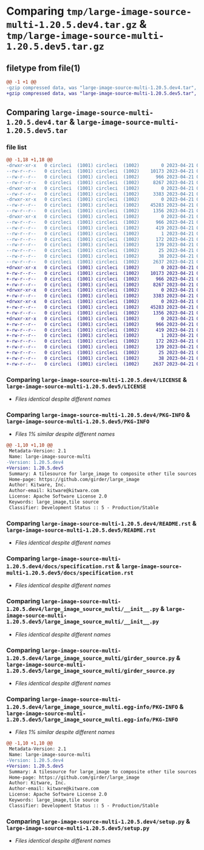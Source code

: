 # Comparing `tmp/large-image-source-multi-1.20.5.dev4.tar.gz` & `tmp/large-image-source-multi-1.20.5.dev5.tar.gz`

## filetype from file(1)

```diff
@@ -1 +1 @@
-gzip compressed data, was "large-image-source-multi-1.20.5.dev4.tar", last modified: Fri Apr 21 00:30:15 2023, max compression
+gzip compressed data, was "large-image-source-multi-1.20.5.dev5.tar", last modified: Fri Apr 21 00:32:12 2023, max compression
```

## Comparing `large-image-source-multi-1.20.5.dev4.tar` & `large-image-source-multi-1.20.5.dev5.tar`

### file list

```diff
@@ -1,18 +1,18 @@
-drwxr-xr-x   0 circleci  (1001) circleci  (1002)        0 2023-04-21 00:30:15.058972 large-image-source-multi-1.20.5.dev4/
--rw-r--r--   0 circleci  (1001) circleci  (1002)    10173 2023-04-21 00:30:14.000000 large-image-source-multi-1.20.5.dev4/LICENSE
--rw-r--r--   0 circleci  (1001) circleci  (1002)      966 2023-04-21 00:30:15.058972 large-image-source-multi-1.20.5.dev4/PKG-INFO
--rw-r--r--   0 circleci  (1001) circleci  (1002)     8267 2023-04-21 00:30:14.000000 large-image-source-multi-1.20.5.dev4/README.rst
-drwxr-xr-x   0 circleci  (1001) circleci  (1002)        0 2023-04-21 00:30:15.058972 large-image-source-multi-1.20.5.dev4/docs/
--rw-r--r--   0 circleci  (1001) circleci  (1002)     3383 2023-04-21 00:28:58.000000 large-image-source-multi-1.20.5.dev4/docs/specification.rst
-drwxr-xr-x   0 circleci  (1001) circleci  (1002)        0 2023-04-21 00:30:15.058972 large-image-source-multi-1.20.5.dev4/large_image_source_multi/
--rw-r--r--   0 circleci  (1001) circleci  (1002)    45283 2023-04-21 00:28:58.000000 large-image-source-multi-1.20.5.dev4/large_image_source_multi/__init__.py
--rw-r--r--   0 circleci  (1001) circleci  (1002)     1356 2023-04-21 00:28:58.000000 large-image-source-multi-1.20.5.dev4/large_image_source_multi/girder_source.py
-drwxr-xr-x   0 circleci  (1001) circleci  (1002)        0 2023-04-21 00:30:15.058972 large-image-source-multi-1.20.5.dev4/large_image_source_multi.egg-info/
--rw-r--r--   0 circleci  (1001) circleci  (1002)      966 2023-04-21 00:30:14.000000 large-image-source-multi-1.20.5.dev4/large_image_source_multi.egg-info/PKG-INFO
--rw-r--r--   0 circleci  (1001) circleci  (1002)      419 2023-04-21 00:30:15.000000 large-image-source-multi-1.20.5.dev4/large_image_source_multi.egg-info/SOURCES.txt
--rw-r--r--   0 circleci  (1001) circleci  (1002)        1 2023-04-21 00:30:14.000000 large-image-source-multi-1.20.5.dev4/large_image_source_multi.egg-info/dependency_links.txt
--rw-r--r--   0 circleci  (1001) circleci  (1002)      172 2023-04-21 00:30:14.000000 large-image-source-multi-1.20.5.dev4/large_image_source_multi.egg-info/entry_points.txt
--rw-r--r--   0 circleci  (1001) circleci  (1002)      139 2023-04-21 00:30:14.000000 large-image-source-multi-1.20.5.dev4/large_image_source_multi.egg-info/requires.txt
--rw-r--r--   0 circleci  (1001) circleci  (1002)       25 2023-04-21 00:30:14.000000 large-image-source-multi-1.20.5.dev4/large_image_source_multi.egg-info/top_level.txt
--rw-r--r--   0 circleci  (1001) circleci  (1002)       38 2023-04-21 00:30:15.058972 large-image-source-multi-1.20.5.dev4/setup.cfg
--rw-r--r--   0 circleci  (1001) circleci  (1002)     2637 2023-04-21 00:28:58.000000 large-image-source-multi-1.20.5.dev4/setup.py
+drwxr-xr-x   0 circleci  (1001) circleci  (1002)        0 2023-04-21 00:32:12.927822 large-image-source-multi-1.20.5.dev5/
+-rw-r--r--   0 circleci  (1001) circleci  (1002)    10173 2023-04-21 00:32:12.000000 large-image-source-multi-1.20.5.dev5/LICENSE
+-rw-r--r--   0 circleci  (1001) circleci  (1002)      966 2023-04-21 00:32:12.927822 large-image-source-multi-1.20.5.dev5/PKG-INFO
+-rw-r--r--   0 circleci  (1001) circleci  (1002)     8267 2023-04-21 00:32:12.000000 large-image-source-multi-1.20.5.dev5/README.rst
+drwxr-xr-x   0 circleci  (1001) circleci  (1002)        0 2023-04-21 00:32:12.923822 large-image-source-multi-1.20.5.dev5/docs/
+-rw-r--r--   0 circleci  (1001) circleci  (1002)     3383 2023-04-21 00:31:11.000000 large-image-source-multi-1.20.5.dev5/docs/specification.rst
+drwxr-xr-x   0 circleci  (1001) circleci  (1002)        0 2023-04-21 00:32:12.923822 large-image-source-multi-1.20.5.dev5/large_image_source_multi/
+-rw-r--r--   0 circleci  (1001) circleci  (1002)    45283 2023-04-21 00:31:11.000000 large-image-source-multi-1.20.5.dev5/large_image_source_multi/__init__.py
+-rw-r--r--   0 circleci  (1001) circleci  (1002)     1356 2023-04-21 00:31:11.000000 large-image-source-multi-1.20.5.dev5/large_image_source_multi/girder_source.py
+drwxr-xr-x   0 circleci  (1001) circleci  (1002)        0 2023-04-21 00:32:12.927822 large-image-source-multi-1.20.5.dev5/large_image_source_multi.egg-info/
+-rw-r--r--   0 circleci  (1001) circleci  (1002)      966 2023-04-21 00:32:12.000000 large-image-source-multi-1.20.5.dev5/large_image_source_multi.egg-info/PKG-INFO
+-rw-r--r--   0 circleci  (1001) circleci  (1002)      419 2023-04-21 00:32:12.000000 large-image-source-multi-1.20.5.dev5/large_image_source_multi.egg-info/SOURCES.txt
+-rw-r--r--   0 circleci  (1001) circleci  (1002)        1 2023-04-21 00:32:12.000000 large-image-source-multi-1.20.5.dev5/large_image_source_multi.egg-info/dependency_links.txt
+-rw-r--r--   0 circleci  (1001) circleci  (1002)      172 2023-04-21 00:32:12.000000 large-image-source-multi-1.20.5.dev5/large_image_source_multi.egg-info/entry_points.txt
+-rw-r--r--   0 circleci  (1001) circleci  (1002)      139 2023-04-21 00:32:12.000000 large-image-source-multi-1.20.5.dev5/large_image_source_multi.egg-info/requires.txt
+-rw-r--r--   0 circleci  (1001) circleci  (1002)       25 2023-04-21 00:32:12.000000 large-image-source-multi-1.20.5.dev5/large_image_source_multi.egg-info/top_level.txt
+-rw-r--r--   0 circleci  (1001) circleci  (1002)       38 2023-04-21 00:32:12.927822 large-image-source-multi-1.20.5.dev5/setup.cfg
+-rw-r--r--   0 circleci  (1001) circleci  (1002)     2637 2023-04-21 00:31:11.000000 large-image-source-multi-1.20.5.dev5/setup.py
```

### Comparing `large-image-source-multi-1.20.5.dev4/LICENSE` & `large-image-source-multi-1.20.5.dev5/LICENSE`

 * *Files identical despite different names*

### Comparing `large-image-source-multi-1.20.5.dev4/PKG-INFO` & `large-image-source-multi-1.20.5.dev5/PKG-INFO`

 * *Files 1% similar despite different names*

```diff
@@ -1,10 +1,10 @@
 Metadata-Version: 2.1
 Name: large-image-source-multi
-Version: 1.20.5.dev4
+Version: 1.20.5.dev5
 Summary: A tilesource for large_image to composite other tile sources
 Home-page: https://github.com/girder/large_image
 Author: Kitware, Inc.
 Author-email: kitware@kitware.com
 License: Apache Software License 2.0
 Keywords: large_image,tile source
 Classifier: Development Status :: 5 - Production/Stable
```

### Comparing `large-image-source-multi-1.20.5.dev4/README.rst` & `large-image-source-multi-1.20.5.dev5/README.rst`

 * *Files identical despite different names*

### Comparing `large-image-source-multi-1.20.5.dev4/docs/specification.rst` & `large-image-source-multi-1.20.5.dev5/docs/specification.rst`

 * *Files identical despite different names*

### Comparing `large-image-source-multi-1.20.5.dev4/large_image_source_multi/__init__.py` & `large-image-source-multi-1.20.5.dev5/large_image_source_multi/__init__.py`

 * *Files identical despite different names*

### Comparing `large-image-source-multi-1.20.5.dev4/large_image_source_multi/girder_source.py` & `large-image-source-multi-1.20.5.dev5/large_image_source_multi/girder_source.py`

 * *Files identical despite different names*

### Comparing `large-image-source-multi-1.20.5.dev4/large_image_source_multi.egg-info/PKG-INFO` & `large-image-source-multi-1.20.5.dev5/large_image_source_multi.egg-info/PKG-INFO`

 * *Files 1% similar despite different names*

```diff
@@ -1,10 +1,10 @@
 Metadata-Version: 2.1
 Name: large-image-source-multi
-Version: 1.20.5.dev4
+Version: 1.20.5.dev5
 Summary: A tilesource for large_image to composite other tile sources
 Home-page: https://github.com/girder/large_image
 Author: Kitware, Inc.
 Author-email: kitware@kitware.com
 License: Apache Software License 2.0
 Keywords: large_image,tile source
 Classifier: Development Status :: 5 - Production/Stable
```

### Comparing `large-image-source-multi-1.20.5.dev4/setup.py` & `large-image-source-multi-1.20.5.dev5/setup.py`

 * *Files identical despite different names*

